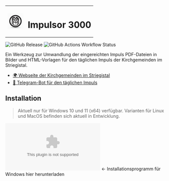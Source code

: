 <table>
<tr>
    <th>
    <img src="imgs/logo.jpg" width="50" />
    </th>
<th>

# Impulsor 3000

</th>
</tr>
</table>

![GitHub Release](https://img.shields.io/github/v/release/WilaHD/Impulsor-3000)
![GitHub Actions Workflow Status](https://img.shields.io/github/actions/workflow/status/WilaHD/Impulsor-3000/Release)

Ein Werkzeug zur Umwandlung der eingereichten Impuls PDF-Dateien in Bilder und HTML-Vorlagen für den täglichen Impuls der Kirchgemeinden im Striegistal.

- [:earth_africa: Webseite der Kirchgemeinden im Striegistal](https://kirchgemeinden-im-striegistal.de/)
- [:newspaper: Telegram-Bot für den täglichen Impuls](https://t.me/tagesimpuls_bot)

## Installation
> Aktuell nur für Windows 10 und 11 (x64) verfügbar. Varianten für Linux und MacOS befinden sich aktuell in Entwicklung.

[![GitHub Downloads (specific asset, latest release)](https://img.shields.io/github/downloads/WilaHD/Impulsor-3000/latest/Impulsor-3000_Installer.exe)](https://github.com/wilahd/Impulsor-3000/releases/latest/download/Impulsor-3000_Installer.exe) &larr; Installationsprogramm für Windows hier herunterladen